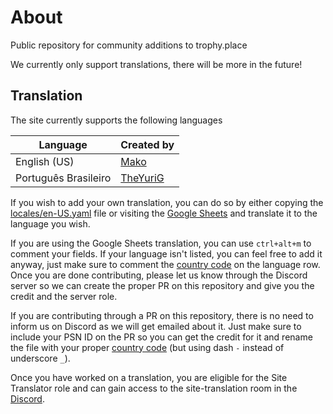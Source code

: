 # About

Public repository for community additions to trophy.place

We currently only support translations, there will be more in the future!

## Translation

The site currently supports the following languages

| Language             | Created by                                        |
| -------------------- | ------------------------------------------------- |
| English (US)         | [Mako](https://trophy.place/user/Derpy_Herpy_902) |
| Português Brasileiro | [TheYuriG](https://trophy.place/user/TheYuriG)    |

If you wish to add your own translation, you can do so by either copying the [locales/en-US.yaml](https://github.com/trophy-place/community/blob/main/locales/en-US.yaml) file or visiting the [Google Sheets](https://docs.google.com/spreadsheets/d/1CYc1FXg_VJVyd2lrpKriP0_7ujV57iVoYR9ZTKKAcsw/edit#gid=0) and translate it to the language you wish.

If you are using the Google Sheets translation, you can use `ctrl+alt+m` to comment your fields. If your language isn't listed, you can feel free to add it anyway, just make sure to comment the [country code](https://www.ibm.com/docs/en/cobol-aix/5.1?topic=locale-locales-code-pages-that-are-supported) on the language row. Once you are done contributing, please let us know through the Discord server so we can create the proper PR on this repository and give you the credit and the server role.

If you are contributing through a PR on this repository, there is no need to inform us on Discord as we will get emailed about it. Just make sure to include your PSN ID on the PR so you can get the credit for it and rename the file with your proper [country code](https://www.ibm.com/docs/en/cobol-aix/5.1?topic=locale-locales-code-pages-that-are-supported) (but using dash `-` instead of underscore `_`).

Once you have worked on a translation, you are eligible for the Site Translator role and can gain access to the site-translation room in the [Discord](https://discord.gg/QkMeChW3Vn).
